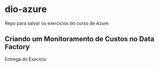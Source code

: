 # dio-azure
Repo para salvar os exercícios do curso de Azure
## Criando um Monitoramento de Custos no Data Factory
Entrega do Execício
